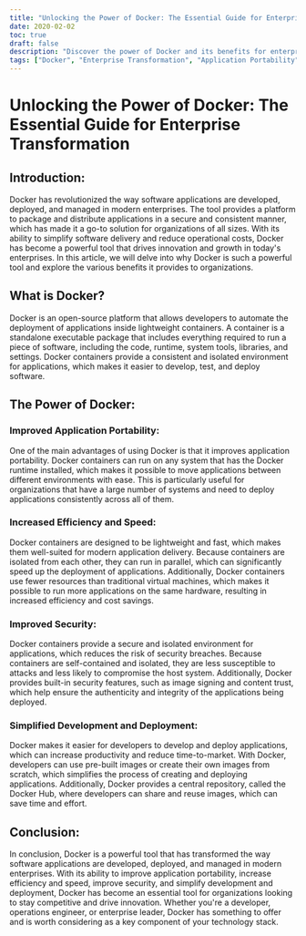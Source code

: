 ```yaml
---
title: "Unlocking the Power of Docker: The Essential Guide for Enterprise Transformation"
date: 2020-02-02
toc: true
draft: false
description: "Discover the power of Docker and its benefits for enterprise transformation in this comprehensive guide to improving application portability, security, efficiency, and development."
tags: ["Docker", "Enterprise Transformation", "Application Portability", "Increased Efficiency", "Improved Security", "Simplified Development and Deployment", "Software Applications", "Containers", "Productivity", "Time-to-Market"]
---
```


# Unlocking the Power of Docker: The Essential Guide for Enterprise Transformation

## Introduction:

Docker has revolutionized the way software applications are developed, deployed, and managed in modern enterprises. The tool provides a platform to package and distribute applications in a secure and consistent manner, which has made it a go-to solution for organizations of all sizes. With its ability to simplify software delivery and reduce operational costs, Docker has become a powerful tool that drives innovation and growth in today's enterprises. In this article, we will delve into why Docker is such a powerful tool and explore the various benefits it provides to organizations.

## What is Docker?

Docker is an open-source platform that allows developers to automate the deployment of applications inside lightweight containers. A container is a standalone executable package that includes everything required to run a piece of software, including the code, runtime, system tools, libraries, and settings. Docker containers provide a consistent and isolated environment for applications, which makes it easier to develop, test, and deploy software.

## The Power of Docker:

### Improved Application Portability:
One of the main advantages of using Docker is that it improves application portability. Docker containers can run on any system that has the Docker runtime installed, which makes it possible to move applications between different environments with ease. This is particularly useful for organizations that have a large number of systems and need to deploy applications consistently across all of them.

### Increased Efficiency and Speed:
Docker containers are designed to be lightweight and fast, which makes them well-suited for modern application delivery. Because containers are isolated from each other, they can run in parallel, which can significantly speed up the deployment of applications. Additionally, Docker containers use fewer resources than traditional virtual machines, which makes it possible to run more applications on the same hardware, resulting in increased efficiency and cost savings.

### Improved Security:
Docker containers provide a secure and isolated environment for applications, which reduces the risk of security breaches. Because containers are self-contained and isolated, they are less susceptible to attacks and less likely to compromise the host system. Additionally, Docker provides built-in security features, such as image signing and content trust, which help ensure the authenticity and integrity of the applications being deployed.

### Simplified Development and Deployment:
Docker makes it easier for developers to develop and deploy applications, which can increase productivity and reduce time-to-market. With Docker, developers can use pre-built images or create their own images from scratch, which simplifies the process of creating and deploying applications. Additionally, Docker provides a central repository, called the Docker Hub, where developers can share and reuse images, which can save time and effort.

## Conclusion:

In conclusion, Docker is a powerful tool that has transformed the way software applications are developed, deployed, and managed in modern enterprises. With its ability to improve application portability, increase efficiency and speed, improve security, and simplify development and deployment, Docker has become an essential tool for organizations looking to stay competitive and drive innovation. Whether you're a developer, operations engineer, or enterprise leader, Docker has something to offer and is worth considering as a key component of your technology stack.